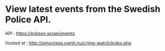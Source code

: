 # View latest events from the Swedish Police API.

API : https://polisen.se/api/events

Hosted at : http://simontaga.ownit.nu/crime-watch/index.php
